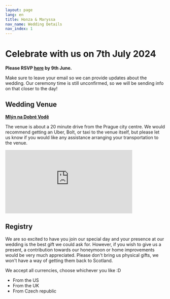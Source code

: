 ```yaml
---
layout: page
lang: en
title: Honza & Maryssa
nav_name: Wedding Details
nav_index: 1
---
```

# Celebrate with us on 7th July 2024 
**Please RSVP [here](/en/rsvp) by 9th June.**


Make sure to leave your email so we can provide updates about the wedding. Our ceremony time is still unconfirmed, so we will be sending info on that closer to the day! 


## Wedding Venue 
**[Mlýn na Dobré Vodě](http://www.mlynnadobrevode.cz/kontakt/)**

The venue is about a 20 minute drive from the Prague city centre. We would recommend getting an Uber, Bolt, or taxi to the venue itself, but please let us know if you would like any assistance arranging your transportation to the venue. 

<iframe src="https://www.google.com/maps/embed?pb=!1m18!1m12!1m3!1d2562.9599799498096!2d14.562253176397236!3d50.030845717487736!2m3!1f0!2f0!3f0!3m2!1i1024!2i768!4f13.1!3m3!1m2!1s0x470b8dc312778ae9%3A0x927ef01468415429!2zTWzDvW4gbmEgRG9icsOpIHZvZMSb!5e0!3m2!1sen!2suk!4v1708858926637!5m2!1sen!2suk" width="400" height="200" style="border:0;" allowfullscreen="" loading="lazy" referrerpolicy="no-referrer-when-downgrade"></iframe>




## Registry
We are so excited to have you join our special day and your presence at our wedding is the best gift we could ask for. However, if you wish to give us a present, a contribution towards our honeymoon or home improvements would be very much appreciated. Please don't bring us physical gifts, we won't have a way of getting them back to Scotland.

We accept all currencies, choose whichever you like :D 
- From the US
- From the UK
- From Czech republic